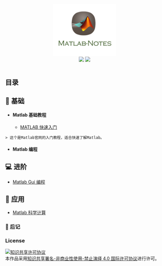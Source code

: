 <div align="center">
    <img src="assets/Matlab.png" width="200px">
    <br>
    <a href="xx"> <img src="https://img.shields.io/badge/>-read-4ab8a1.svg"></a>  <a href="https://github.com/thu-zhanghl"> <img src="https://img.shields.io/badge/_-more-4ab8a1.svg"></a> 
    <br> <br>
</div> 

## 目录

## :bread: 基础

- #### Matlab 基础教程
	- [MATLAB 快速入门](https://ww2.mathworks.cn/help/matlab/getting-started-with-matlab.html) 
	

```
> 这个是Matlab官网的入门教程，适合快速了解Matlab。
```
	
- #### Matlab 编程

## 💻 进阶
- [Matlab Gui 编程]()
## 📏 应用
- [Matlab 科学计算]()
### :memo: 后记 

### License
<a rel="license" href="http://creativecommons.org/licenses/by-nc-nd/4.0/"><img alt="知识共享许可协议" style="border-width:0" src="https://i.creativecommons.org/l/by-nc-nd/4.0/88x31.png" /></a><br />本作品采用<a rel="license" href="http://creativecommons.org/licenses/by-nc-nd/4.0/">知识共享署名-非商业性使用-禁止演绎 4.0 国际许可协议</a>进行许可。